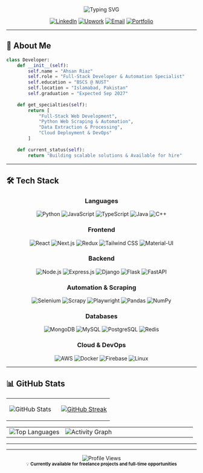 <!-- Header Banner -->
<div align="center">
  <img src="https://readme-typing-svg.herokuapp.com?font=JetBrains+Mono&size=28&duration=3000&pause=1000&color=3B82F6&center=true&vCenter=true&width=600&lines=Full-Stack+Developer;Python+Automation+Expert;Top+Rated+Upwork+Freelancer;NUST+Computer+Science" alt="Typing SVG" />
</div>

<div align="center">
  
[![LinkedIn](https://img.shields.io/badge/LinkedIn-0077B5?style=for-the-badge&logo=linkedin&logoColor=white)](https://www.linkedin.com/in/ahsan-riaz-1254992a3/)
[![Upwork](https://img.shields.io/badge/Upwork-6FDA44?style=for-the-badge&logo=upwork&logoColor=white)](https://www.upwork.com/freelancers/~01d4988598a9368ee5)
[![Email](https://img.shields.io/badge/Email-D14836?style=for-the-badge&logo=gmail&logoColor=white)](mailto:ahsanriaz8000@gmail.com)
[![Portfolio](https://img.shields.io/badge/Portfolio-000000?style=for-the-badge&logo=github&logoColor=white)](https://www.riaz.live)

</div>

---

## 🚀 **About Me**

```python
class Developer:
    def __init__(self):
        self.name = "Ahsan Riaz"
        self.role = "Full-Stack Developer & Automation Specialist"
        self.education = "BSCS @ NUST"
        self.location = "Islamabad, Pakistan"
        self.graduation = "Expected Sep 2027"
        
    def get_specialties(self):
        return [
            "Full-Stack Web Development",
            "Python Web Scraping & Automation", 
            "Data Extraction & Processing",
            "Cloud Deployment & DevOps"
        ]
    
    def current_status(self):
        return "Building scalable solutions & Available for hire"
```

---

## 🛠️ **Tech Stack**

<div align="center">

### **Languages**
![Python](https://img.shields.io/badge/Python-3776AB?style=for-the-badge&logo=python&logoColor=white)
![JavaScript](https://img.shields.io/badge/JavaScript-F7DF1E?style=for-the-badge&logo=javascript&logoColor=black)
![TypeScript](https://img.shields.io/badge/TypeScript-007ACC?style=for-the-badge&logo=typescript&logoColor=white)
![Java](https://img.shields.io/badge/Java-ED8B00?style=for-the-badge&logo=java&logoColor=white)
![C++](https://img.shields.io/badge/C++-00599C?style=for-the-badge&logo=cplusplus&logoColor=white)

### **Frontend**
![React](https://img.shields.io/badge/React-20232A?style=for-the-badge&logo=react&logoColor=61DAFB)
![Next.js](https://img.shields.io/badge/Next.js-000000?style=for-the-badge&logo=nextdotjs&logoColor=white)
![Redux](https://img.shields.io/badge/Redux-593D88?style=for-the-badge&logo=redux&logoColor=white)
![Tailwind CSS](https://img.shields.io/badge/Tailwind_CSS-38B2AC?style=for-the-badge&logo=tailwind-css&logoColor=white)
![Material-UI](https://img.shields.io/badge/Material--UI-0081CB?style=for-the-badge&logo=material-ui&logoColor=white)

### **Backend**
![Node.js](https://img.shields.io/badge/Node.js-43853D?style=for-the-badge&logo=node.js&logoColor=white)
![Express.js](https://img.shields.io/badge/Express.js-404D59?style=for-the-badge)
![Django](https://img.shields.io/badge/Django-092E20?style=for-the-badge&logo=django&logoColor=white)
![Flask](https://img.shields.io/badge/Flask-000000?style=for-the-badge&logo=flask&logoColor=white)
![FastAPI](https://img.shields.io/badge/FastAPI-005571?style=for-the-badge&logo=fastapi)

### **Automation & Scraping**
![Selenium](https://img.shields.io/badge/Selenium-43B02A?style=for-the-badge&logo=selenium&logoColor=white)
![Scrapy](https://img.shields.io/badge/Scrapy-60A839?style=for-the-badge&logo=scrapy&logoColor=white)
![Playwright](https://img.shields.io/badge/Playwright-2EAD33?style=for-the-badge&logo=playwright&logoColor=white)
![Pandas](https://img.shields.io/badge/Pandas-150458?style=for-the-badge&logo=pandas&logoColor=white)
![NumPy](https://img.shields.io/badge/Numpy-013243?style=for-the-badge&logo=numpy&logoColor=white)

### **Databases**
![MongoDB](https://img.shields.io/badge/MongoDB-4EA94B?style=for-the-badge&logo=mongodb&logoColor=white)
![MySQL](https://img.shields.io/badge/MySQL-005C84?style=for-the-badge&logo=mysql&logoColor=white)
![PostgreSQL](https://img.shields.io/badge/PostgreSQL-316192?style=for-the-badge&logo=postgresql&logoColor=white)
![Redis](https://img.shields.io/badge/Redis-DC382D?style=for-the-badge&logo=redis&logoColor=white)

### **Cloud & DevOps**
![AWS](https://img.shields.io/badge/AWS-232F3E?style=for-the-badge&logo=amazon-aws&logoColor=white)
![Docker](https://img.shields.io/badge/Docker-2496ED?style=for-the-badge&logo=docker&logoColor=white)
![Firebase](https://img.shields.io/badge/Firebase-FFCA28?style=for-the-badge&logo=firebase&logoColor=black)
![Linux](https://img.shields.io/badge/Linux-FCC624?style=for-the-badge&logo=linux&logoColor=black)

</div>

---

## 📊 **GitHub Stats**

<div align="center">

<table>
<tr>
<td width="50%">

<img src="https://github-readme-stats.vercel.app/api?username=AhsanRiaz786&show_icons=true&theme=tokyonight&hide_border=true&count_private=true&include_all_commits=true" alt="GitHub Stats" />

</td>
<td width="50%">

<a href="https://git.io/streak-stats"><img src="https://github-readme-streak-stats-git-main-ahsanriaz786s-projects.vercel.app?user=AhsanRiaz786&theme=tokyonight&border_radius=6" alt="GitHub Streak" /></a>

</td>
</tr>
</table>

<table>
<tr>
<td width="30%">

<img src="https://github-readme-stats.vercel.app/api/top-langs/?username=AhsanRiaz786&layout=compact&theme=tokyonight&hide_border=true&langs_count=8&exclude_repo=AhsanRiaz786" alt="Top Languages" />

</td>
<td width="70%">

<img src="https://github-readme-activity-graph.vercel.app/graph?username=AhsanRiaz786&theme=tokyo-night&hide_border=true&custom_title=Contribution%20Activity" alt="Activity Graph" />

</td>
</tr>
</table>

</div>

---

---

<div align="center">
  <img src="https://komarev.com/ghpvc/?username=AhsanRiaz786&color=3B82F6&style=for-the-badge&label=PROFILE+VIEWS" alt="Profile Views" />
</div>

<div align="center">
  <sub>💡 <strong>Currently available for freelance projects and full-time opportunities</strong></sub>
</div>
